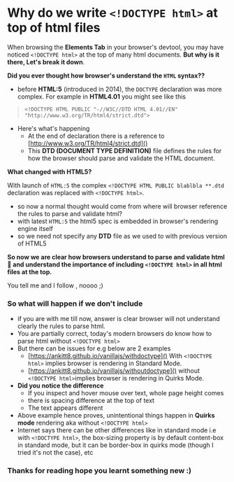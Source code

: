 # Why do we write `<!DOCTYPE html>` at top of html files

When browsing the **Elements Tab** in your browser's devtool, you may have noticed `<!DOCTYPE html>` at the top of many html documents. **But why is it there, Let's break it down**.


**Did you ever thought how browser's understand the `HTML` syntax??**

- before **HTML:5** (introduced in 2014), the `DOCTYPE` declaration was more complex. For example in **HTML4.01** you might see like this 
> `<!DOCTYPE HTML PUBLIC "-//W3C//DTD HTML 4.01//EN" "http://www.w3.org/TR/html4/strict.dtd">`
- Here's what's happening
  - At the end of declaration there is a reference to [http://www.w3.org/TR/html4/strict.dtd]()
  - This **DTD (DOCUMENT TYPE DEFINITION)**  file defines the rules for how the browser should parse and validate the HTML document.

**What changed with HTML5?**

With launch of `HTML:5` the complex `<!DOCTYPE HTML PUBLIC blablbla **.dtd` declaration was replaced with
`<!DOCTYPE html>`.
-  so now a normal thought would come from where will browser reference the rules to parse and validate html?
- with latest `HTML:5` the html5 spec is embedded in browser's rendering engine itself
- so we need not specify any **DTD** file as we used to with previous version of HTML5

**So now we are clear how browsers understand to parse and validate html :rocket: 
and understand the importance of including `<!DOCTYPE html>` in all html files at the top.** 

You tell me and I follow , noooo ;)

### So what will happen if we don't include
- if you are with me till now, answer is clear  browser will not understand clearly the rules to parse html.
- You are partially correct, today's modern browsers do know how to parse html without `<!DOCTYPE html>`
- But there can be issues for e.g below are 2 examples
  - [https://ankitt8.github.io/vanillajs/withdoctype]() With `<!DOCTYPE html>` implies browser is rendering in Standard Mode.
  - [https://ankitt8.github.io/vanillajs/withoutdoctype]() without `<!DOCTYPE html>`implies browser is rendering in Quirks Mode.
- **Did you notice the difference**
  - If you inspect and hover mouse over text, whole page height comes
  - there is spacing difference at the top of text
  - The text appears different
- Above example hence proves, unintentional things happen in **Quirks mode** rendering aka without `<!DOCTYPE html>` 
- Internet says there can be other differences like in standard mode i.e with `<!DOCTYPE html>`, the box-sizing property is by default content-box in standard mode, but it can be border-box in quirks mode (though I tried it's not the case), etc

### Thanks for reading hope you learnt something new :)



